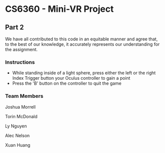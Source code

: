 # CS6360 - Mini-VR Project
## Part 2

We have all contributed to this code in an equitable manner and agree that, to the best of our knowledge, it accurately represents our understanding for the assignment.

### Instructions

* While standing inside of a light sphere, press either the left or the right Index Trigger button your Oculus controller to gain a point
* Press the 'B' button on the controller to quit the game

### Team Members
Joshua Morrell

Torin McDonald

Ly Nguyen 

Alec Nelson

Xuan Huang